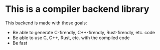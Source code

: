 # This is a compiler backend library
This backend is made with those goals:
- Be able to generate C-firendly, C++-firendly, Rust-firendly, etc. code
- Be able to use C, C++, Rust, etc. with the compiled code
- Be fast
